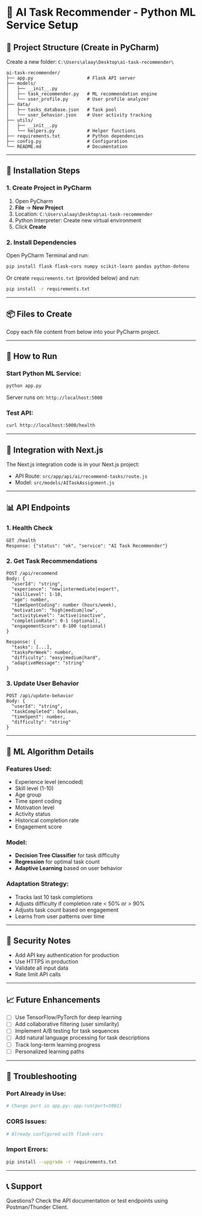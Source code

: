 # 🤖 AI Task Recommender - Python ML Service Setup

## 📁 Project Structure (Create in PyCharm)

Create a new folder: `C:\Users\alaay\Desktop\ai-task-recommender\`

```
ai-task-recommender/
├── app.py                    # Flask API server
├── models/
│   ├── __init__.py
│   ├── task_recommender.py   # ML recommendation engine
│   └── user_profile.py       # User profile analyzer
├── data/
│   ├── tasks_database.json   # Task pool
│   └── user_behavior.json    # User activity tracking
├── utils/
│   ├── __init__.py
│   └── helpers.py            # Helper functions
├── requirements.txt          # Python dependencies
├── config.py                 # Configuration
└── README.md                 # Documentation
```

---

## 🔧 Installation Steps

### 1. Create Project in PyCharm

1. Open PyCharm
2. **File** → **New Project**
3. Location: `C:\Users\alaay\Desktop\ai-task-recommender`
4. Python Interpreter: Create new virtual environment
5. Click **Create**

### 2. Install Dependencies

Open PyCharm Terminal and run:

```bash
pip install flask flask-cors numpy scikit-learn pandas python-dotenv
```

Or create `requirements.txt` (provided below) and run:

```bash
pip install -r requirements.txt
```

---

## 📦 Files to Create

Copy each file content from below into your PyCharm project.

---

## 🚀 How to Run

### Start Python ML Service:
```bash
python app.py
```

Server runs on: `http://localhost:5000`

### Test API:
```bash
curl http://localhost:5000/health
```

---

## 🔗 Integration with Next.js

The Next.js integration code is in your Next.js project:
- API Route: `src/app/api/ai/recommend-tasks/route.js`
- Model: `src/models/AITaskAssignment.js`

---

## 📊 API Endpoints

### 1. Health Check
```
GET /health
Response: {"status": "ok", "service": "AI Task Recommender"}
```

### 2. Get Task Recommendations
```
POST /api/recommend
Body: {
  "userId": "string",
  "experience": "new|intermediate|expert",
  "skillLevel": 1-10,
  "age": number,
  "timeSpentCoding": number (hours/week),
  "motivation": "high|medium|low",
  "activityLevel": "active|inactive",
  "completionRate": 0-1 (optional),
  "engagementScore": 0-100 (optional)
}

Response: {
  "tasks": [...],
  "tasksPerWeek": number,
  "difficulty": "easy|medium|hard",
  "adaptiveMessage": "string"
}
```

### 3. Update User Behavior
```
POST /api/update-behavior
Body: {
  "userId": "string",
  "taskCompleted": boolean,
  "timeSpent": number,
  "difficulty": "string"
}
```

---

## 🧠 ML Algorithm Details

### Features Used:
- Experience level (encoded)
- Skill level (1-10)
- Age group
- Time spent coding
- Motivation level
- Activity status
- Historical completion rate
- Engagement score

### Model:
- **Decision Tree Classifier** for task difficulty
- **Regression** for optimal task count
- **Adaptive Learning** based on user behavior

### Adaptation Strategy:
- Tracks last 10 task completions
- Adjusts difficulty if completion rate < 50% or > 90%
- Adjusts task count based on engagement
- Learns from user patterns over time

---

## 🔐 Security Notes

- Add API key authentication for production
- Use HTTPS in production
- Validate all input data
- Rate limit API calls

---

## 📈 Future Enhancements

- [ ] Use TensorFlow/PyTorch for deep learning
- [ ] Add collaborative filtering (user similarity)
- [ ] Implement A/B testing for task sequences
- [ ] Add natural language processing for task descriptions
- [ ] Track long-term learning progress
- [ ] Personalized learning paths

---

## 🐛 Troubleshooting

### Port Already in Use:
```bash
# Change port in app.py: app.run(port=5001)
```

### CORS Issues:
```bash
# Already configured with flask-cors
```

### Import Errors:
```bash
pip install --upgrade -r requirements.txt
```

---

## 📞 Support

Questions? Check the API documentation or test endpoints using Postman/Thunder Client.
